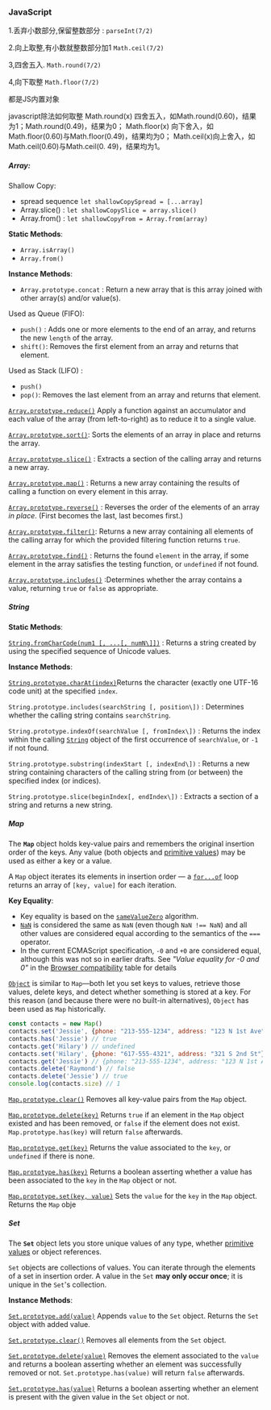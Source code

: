 ### JavaScript



1.丢弃小数部分,保留整数部分  : `parseInt(7/2) `

2.向上取整,有小数就整数部分加1 `Math.ceil(7/2)` 

3,四舍五入. `Math.round(7/2) `

4,向下取整 `Math.floor(7/2)`

都是JS内置对象

javascript除法如何取整
Math.round(x) 四舍五入，如Math.round(0.60)，结果为1；Math.round(0.49)，结果为0；
Math.floor(x) 向下舍入，如Math.floor(0.60)与Math.floor(0.49)，结果均为0；
Math.ceil(x)向上舍入，如Math.ceil(0.60)与Math.ceil(0. 49)，结果均为1。



##### Array:

Shallow Copy:

- spread sequence `let shallowCopySpread = [...array]`
- Array.slice() : `let shallowCopySlice = array.slice()`
- Array.from() : `let shallowCopyFrom = Array.from(array)`

**Static Methods**:

- `Array.isArray()`
- `Array.from()`

**Instance Methods**:

- `Array.prototype.concat` : Return a new array that is this array joined with other array(s) and/or value(s).



Used as Queue (FIFO):

- `push()` : Adds one or more elements to the end of an array, and returns the new `length` of the array.
- `shift()`: Removes the first element from an array and returns that element.



Used as Stack (LIFO) :

- `push()`
- `pop()`: Removes the last element from an array and returns that element.



[`Array.prototype.reduce()`](https://developer.mozilla.org/en-US/docs/Web/JavaScript/Reference/Global_Objects/Array/Reduce) Apply a function against an accumulator and each value of the array (from left-to-right) as to reduce it to a single value.

[`Array.prototype.sort()`](https://developer.mozilla.org/en-US/docs/Web/JavaScript/Reference/Global_Objects/Array/sort): Sorts the elements of an array in place and returns the array.

[`Array.prototype.slice()`](https://developer.mozilla.org/en-US/docs/Web/JavaScript/Reference/Global_Objects/Array/slice) : Extracts a section of the calling array and returns a new array.

[`Array.prototype.map()`](https://developer.mozilla.org/en-US/docs/Web/JavaScript/Reference/Global_Objects/Array/map) : Returns a new array containing the results of calling a function on every element in this array.

[`Array.prototype.reverse()`](https://developer.mozilla.org/en-US/docs/Web/JavaScript/Reference/Global_Objects/Array/reverse) : Reverses the order of the elements of an array *in place*. (First becomes the last, last becomes first.)

[`Array.prototype.filter()`](https://developer.mozilla.org/en-US/docs/Web/JavaScript/Reference/Global_Objects/Array/filter): Returns a new array containing all elements of the calling array for which the provided filtering function returns `true`.

[`Array.prototype.find()`](https://developer.mozilla.org/en-US/docs/Web/JavaScript/Reference/Global_Objects/Array/find) : Returns the found `element` in the array, if some element in the array satisfies the testing function, or `undefined` if not found.

[`Array.prototype.includes()`](https://developer.mozilla.org/en-US/docs/Web/JavaScript/Reference/Global_Objects/Array/includes) :Determines whether the array contains a value, returning `true` or `false` as appropriate.

##### String

**Static Methods**:

[`String.fromCharCode(num1 [, ...[, numN\]])`](https://developer.mozilla.org/en-US/docs/Web/JavaScript/Reference/Global_Objects/String/fromCharCode) : Returns a string created by using the specified sequence of Unicode values.

**Instance Methods**:

[`String.prototype.charAt(index)`](https://developer.mozilla.org/en-US/docs/Web/JavaScript/Reference/Global_Objects/String/charAt)Returns the character (exactly one UTF-16 code unit) at the specified `index`.

`String.prototype.includes(searchString [, position\])` : Determines whether the calling string contains `searchString`.

`String.prototype.indexOf(searchValue [, fromIndex\])`  : Returns the index within the calling [`String`](https://developer.mozilla.org/en-US/docs/Web/JavaScript/Reference/Global_Objects/String) object of the first occurrence of `searchValue`, or `-1` if not found.

`String.prototype.substring(indexStart [, indexEnd\])` : Returns a new string containing characters of the calling string from (or between) the specified index (or indices).

`String.prototype.slice(beginIndex[, endIndex\])` : Extracts a section of a string and returns a new string.

##### Map

The **`Map`** object holds key-value pairs and remembers the original insertion order of the keys. Any value (both objects and [primitive values](https://developer.mozilla.org/en-US/docs/Glossary/Primitive)) may be used as either a key or a value.

A `Map` object iterates its elements in insertion order — a [`for...of`](https://developer.mozilla.org/en-US/docs/Web/JavaScript/Reference/Statements/for...of) loop returns an array of `[key, value]` for each iteration.



**Key Equality**:

- Key equality is based on the [`sameValueZero`](https://developer.mozilla.org/en-US/docs/Web/JavaScript/Equality_comparisons_and_sameness#same-value-zero_equality) algorithm.
- [`NaN`](https://developer.mozilla.org/en-US/docs/Web/JavaScript/Reference/Global_Objects/NaN) is considered the same as `NaN` (even though `NaN !== NaN`) and all other values are considered equal according to the semantics of the `===` operator.
- In the current ECMAScript specification, `-0` and `+0` are considered equal, although this was not so in earlier drafts. See *"Value equality for -0 and 0"* in the [Browser compatibility](https://developer.mozilla.org/en-US/docs/Web/JavaScript/Reference/Global_Objects/Map#browser_compatibility) table for details

[`Object`](https://developer.mozilla.org/en-US/docs/Web/JavaScript/Reference/Global_Objects/Object) is similar to `Map`—both let you set keys to values, retrieve those values, delete keys, and detect whether something is stored at a key. For this reason (and because there were no built-in alternatives), `Object` has been used as `Map` historically.



```javascript
const contacts = new Map()
contacts.set('Jessie', {phone: "213-555-1234", address: "123 N 1st Ave"})
contacts.has('Jessie') // true
contacts.get('Hilary') // undefined
contacts.set('Hilary', {phone: "617-555-4321", address: "321 S 2nd St"})
contacts.get('Jessie') // {phone: "213-555-1234", address: "123 N 1st Ave"}
contacts.delete('Raymond') // false
contacts.delete('Jessie') // true
console.log(contacts.size) // 1
```



[`Map.prototype.clear()`](https://developer.mozilla.org/en-US/docs/Web/JavaScript/Reference/Global_Objects/Map/clear) Removes all key-value pairs from the `Map` object.

[`Map.prototype.delete(key)`](https://developer.mozilla.org/en-US/docs/Web/JavaScript/Reference/Global_Objects/Map/delete) Returns `true` if an element in the `Map` object existed and has been removed, or `false` if the element does not exist. `Map.prototype.has(key)` will return `false` afterwards.

[`Map.prototype.get(key)`](https://developer.mozilla.org/en-US/docs/Web/JavaScript/Reference/Global_Objects/Map/get) Returns the value associated to the `key`, or `undefined` if there is none.

[`Map.prototype.has(key)`](https://developer.mozilla.org/en-US/docs/Web/JavaScript/Reference/Global_Objects/Map/has) Returns a boolean asserting whether a value has been associated to the `key` in the `Map` object or not.

[`Map.prototype.set(key, value)`](https://developer.mozilla.org/en-US/docs/Web/JavaScript/Reference/Global_Objects/Map/set) Sets the `value` for the `key` in the `Map` object. Returns the `Map` obje





##### Set

The **`Set`** object lets you store unique values of any type, whether [primitive values](https://developer.mozilla.org/en-US/docs/Glossary/Primitive) or object references.

`Set` objects are collections of values. You can iterate through the elements of a set in insertion order. A value in the `Set` **may only occur once**; it is unique in the `Set`'s collection.



**Instance Methods**:

[`Set.prototype.add(value)`](https://developer.mozilla.org/en-US/docs/Web/JavaScript/Reference/Global_Objects/Set/add) Appends `value` to the `Set` object. Returns the `Set` object with added value.

[`Set.prototype.clear()`](https://developer.mozilla.org/en-US/docs/Web/JavaScript/Reference/Global_Objects/Set/clear) Removes all elements from the `Set` object.

[`Set.prototype.delete(value)`](https://developer.mozilla.org/en-US/docs/Web/JavaScript/Reference/Global_Objects/Set/delete) Removes the element associated to the `value` and returns a boolean asserting whether an element was successfully removed or not. `Set.prototype.has(value)` will return `false` afterwards.

[`Set.prototype.has(value)`](https://developer.mozilla.org/en-US/docs/Web/JavaScript/Reference/Global_Objects/Set/has) Returns a boolean asserting whether an element is present with the given value in the `Set` object or not.




